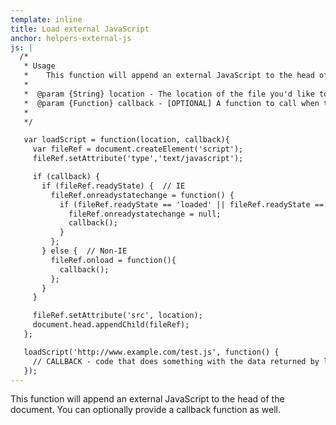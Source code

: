```yaml
---
template: inline
title: Load external JavaScript
anchor: helpers-external-js
js: |
  /*
   * Usage
   *    This function will append an external JavaScript to the head of the document.
   *
   *  @param {String} location - The location of the file you'd like to load.
   *  @param {Function} callback - [OPTIONAL] A function to call when the script has completed downloading.
   *
   */

   var loadScript = function(location, callback){
     var fileRef = document.createElement('script');
     fileRef.setAttribute('type','text/javascript');

     if (callback) {
       if (fileRef.readyState) {  // IE
         fileRef.onreadystatechange = function() {
           if (fileRef.readyState == 'loaded' || fileRef.readyState == 'complete') {
             fileRef.onreadystatechange = null;
             callback();
           }
         };
       } else {  // Non-IE
         fileRef.onload = function(){
           callback();
         };
       }
     }

     fileRef.setAttribute('src', location);
     document.head.appendChild(fileRef);
   };

   loadScript('http://www.example.com/test.js', function() {
     // CALLBACK - code that does something with the data returned by loading the script
   });
---
```


This function will append an external JavaScript to the head of the document.  You can optionally provide a callback function as well.

